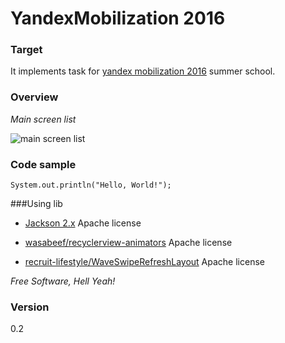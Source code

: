 # YandexMobilization 2016

### Target
It implements task for [yandex mobilization 2016] summer school.

### Overview
*Main screen list*

![main screen list](http://sk.uploads.im/t/QP4Ak.gif)

### Code sample

``
System.out.println("Hello, World!");
``

###Using lib

 - [Jackson 2.x]
Apache license 

 - [wasabeef/recyclerview-animators]
Apache license 

- [recruit-lifestyle/WaveSwipeRefreshLayout]
Apache license 

*Free Software, Hell Yeah!*

### Version 

0.2




[Jackson 2.x]: <http://wiki.fasterxml.com/JacksonLicensing>
[wasabeef/recyclerview-animators]: <https://github.com/wasabeef/recyclerview-animators>
[yandex mobilization 2016]: <https://academy.yandex.ru/events/mobdev/msk-2016/register>
[recruit-lifestyle/WaveSwipeRefreshLayout]: <https://github.com/recruit-lifestyle/WaveSwipeRefreshLayout>






